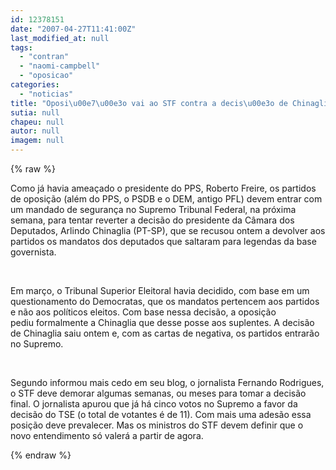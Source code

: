 ```yaml
---
id: 12378151
date: "2007-04-27T11:41:00Z"
last_modified_at: null
tags:
  - "contran"
  - "naomi-campbell"
  - "oposicao"
categories:
  - "noticias"
title: "Oposi\u00e7\u00e3o vai ao STF contra a decis\u00e3o de Chinaglia de n\u00e3o devolver os mandatos"
sutia: null
chapeu: null
autor: null
imagem: null
---
```

{% raw %}
<p><P class=MsoNormal style=\"MARGIN: 0cm 0cm 0pt\"><SPAN style=\"FONT-SIZE: 10pt; FONT-FAMILY: Arial\">Como já havia ameaçado o presidente do PPS, Roberto Freire, os partidos de oposição (além do PPS, o PSDB e o DEM, antigo PFL) devem entrar com um mandado de segurança no </SPAN><SPAN style=\"FONT-SIZE: 10pt; FONT-FAMILY: Arial\">Supremo Tribunal Federal, na próxima semana,&nbsp;para tentar reverter a&nbsp;decisão do presidente da Câmara dos Deputados, Arlindo Chinaglia (PT-SP), que se recusou ontem a devolver aos partidos os mandatos dos deputados que saltaram para legendas da base governista.</SPAN></P></p>
<p><P class=MsoNormal style=\"MARGIN: 0cm 0cm 0pt\"><SPAN style=\"FONT-SIZE: 10pt; FONT-FAMILY: Arial\"><?xml:namespace prefix = o ns = \"urn:schemas-microsoft-com:office:office\" /><o:p>&nbsp;</o:p></SPAN></P></p>
<p><P class=MsoNormal style=\"MARGIN: 0cm 0cm 0pt\"><SPAN style=\"FONT-SIZE: 10pt; FONT-FAMILY: Arial\">Em março, o Tribunal Superior Eleitoral havia decidido, com base em um questionamento do Democratas, que os&nbsp;</SPAN><SPAN style=\"FONT-SIZE: 10pt; FONT-FAMILY: Arial\">mandatos pertencem aos partidos e não aos políticos eleitos. </SPAN><SPAN style=\"FONT-SIZE: 10pt; FONT-FAMILY: Arial\">Com base nessa decisão,&nbsp;a oposição pediu&nbsp;formalmente a Chinaglia que desse posse aos suplentes. A decisão de Chinaglia saiu ontem e, com as cartas de negativa, os partidos entrarão no Supremo.</SPAN></P></p>
<p><P class=MsoNormal style=\"MARGIN: 0cm 0cm 0pt\"><SPAN style=\"FONT-SIZE: 10pt; FONT-FAMILY: Arial\"><o:p>&nbsp;</o:p></SPAN></P></p>
<p><P class=MsoNormal style=\"MARGIN: 0cm 0cm 0pt\"><SPAN style=\"FONT-SIZE: 10pt; FONT-FAMILY: Arial\">Segundo informou mais cedo em seu blog, o jornalista Fernando Rodrigues, o STF deve demorar algumas semanas, </SPAN><SPAN style=\"FONT-SIZE: 10pt; FONT-FAMILY: Arial\">ou meses para tomar a decisão final. O jornalista apurou que já há cinco votos no&nbsp;Supremo a favor da decisão do TSE (o total de votantes é de 11). Com mais uma adesão essa posição deve prevalecer. Mas os ministros&nbsp;do STF devem definir que o novo entendimento só valerá a partir de agora.<o:p></o:p></SPAN></P> </p>
{% endraw %}